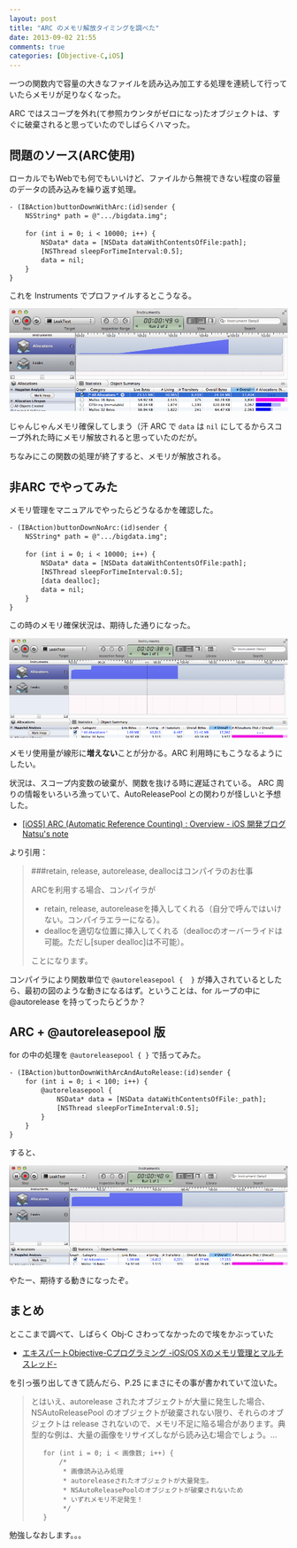 ```yaml
---
layout: post
title: "ARC のメモリ解放タイミングを調べた"
date: 2013-09-02 21:55
comments: true
categories: [Objective-C,iOS]
---
```

一つの関数内で容量の大きなファイルを読み込み加工する処理を連続して行っていたらメモリが足りなくなった。
<!--more-->
ARC ではスコープを外れ(て参照カウンタがゼロになっ)たオブジェクトは、すぐに破棄されると思っていたのでしばらくハマった。

## 問題のソース(ARC使用)

ローカルでもWebでも何でもいいけど、ファイルから無視できない程度の容量のデータの読み込みを繰り返す処理。

```obj-c
- (IBAction)buttonDownWithArc:(id)sender {
    NSString* path = @".../bigdata.img";

    for (int i = 0; i < 10000; i++) {
        NSData* data = [NSData dataWithContentsOfFile:path];
        [NSThread sleepForTimeInterval:0.5];
        data = nil;
    }
}
```

これを Instruments でプロファイルするとこうなる。

![img](/assets/images/posts/arc_memory_release_timing_01.png)

じゃんじゃんメモリ確保してしまう（汗
ARC で ``data`` は ``nil`` にしてるからスコープ外れた時にメモリ解放されると思っていたのだが。

ちなみにこの関数の処理が終了すると、メモリが解放される。

## 非ARC でやってみた

メモリ管理をマニュアルでやったらどうなるかを確認した。

```obj-c
- (IBAction)buttonDownNoArc:(id)sender {
    NSString* path = @".../bigdata.img";

    for (int i = 0; i < 10000; i++) {
        NSData* data = [NSData dataWithContentsOfFile:path];
        [NSThread sleepForTimeInterval:0.5];
        [data dealloc];
        data = nil;
    }
}
```

この時のメモリ確保状況は、期待した通りになった。

![img](/assets/images/posts/arc_memory_release_timing_02.png)

メモリ使用量が線形に**増えない**ことが分かる。ARC 利用時にもこうなるようにしたい。

状況は、スコープ内変数の破棄が、関数を抜ける時に遅延されている。
ARC 周りの情報をいろいろ漁っていて、AutoReleasePool との関わりが怪しいと予想した。

* [[iOS5] ARC (Automatic Reference Counting) : Overview - iOS 開発ブログ Natsu's note ](http://blog.natsuapps.com/2011/11/ios5-arc-overview.html)

より引用：

> ###retain, release, autorelease, deallocはコンパイラのお仕事
>
>ARCを利用する場合、コンパイラが
>
> * retain, release, autoreleaseを挿入してくれる（自分で呼んではいけない。コンパイラエラーになる）。
> * deallocを適切な位置に挿入してくれる（deallocのオーバーライドは可能。ただし[super dealloc]は不可能）。
>
>ことになります。

コンパイラにより関数単位で ``@autoreleasepool {  }`` が挿入されているとしたら、最初の図のような動きになるはず。ということは、for ループの中に @autorelease を持ってったらどうか？

## ARC + @autoreleasepool 版

for の中の処理を ``@autoreleasepool { }`` で括ってみた。

```obj-c
- (IBAction)buttonDownWithArcAndAutoRelease:(id)sender {
    for (int i = 0; i < 100; i++) {
        @autoreleasepool {
            NSData* data = [NSData dataWithContentsOfFile:_path];
            [NSThread sleepForTimeInterval:0.5];
        }
    }
}
```

すると、

![img](/assets/images/posts/arc_memory_release_timing_03.png)

やたー、期待する動きになったぞ。

## まとめ

とここまで調べて、しばらく Obj-C さわってなかったので埃をかぶっていた

* [エキスパートObjective-Cプログラミング -iOS/OS Xのメモリ管理とマルチスレッド-](http://www.amazon.co.jp/gp/product/4844331094?ie=UTF8&camp=1207&creative=8411&creativeASIN=4844331094&linkCode=shr&tag=oku2008-22)

を引っ張り出してきて読んだら、P.25 にまさにその事が書かれていて泣いた。

>とはいえ、autorelease されたオブジェクトが大量に発生した場合、NSAutoReleasePool のオブジェクトが破棄されない限り、それらのオブジェクトは release されないので、メモリ不足に陥る場合があります。典型的な例は、大量の画像をリサイズしながら読み込む場合でしょう。…
>
>
>        for (int i = 0; i < 画像数; i++) {
>            /*
>             * 画像読み込み処理
>             * autoreleaseされたオブジェクトが大量発生。
>             * NSAutoReleasePoolのオブジェクトが破棄されないため
>             * いずれメモリ不足発生！
>             */	       
>        }
>

勉強しなおします。。。